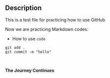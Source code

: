## Description

This is a test file for practicing how to use GitHub <br>

Now we are practicing Markdown codes: <br>
- How to use ``code``<br>

```
git add .
git commit -m "hello"
```

<br>

**The Journey Continues**
